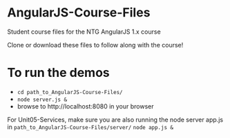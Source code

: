# AngularJS-Course-Files
Student course files for the NTG AngularJS 1.x course

Clone or download these files to follow along with the course!

# To run the demos

- ```cd path_to_AngularJS-Course-Files/```
- ```node server.js &```
- browse to http://localhost:8080 in your browser

For Unit05-Services, make sure you are also running the node server app.js in ```path_to_AngularJS-Course-Files/server/```
```node app.js &```